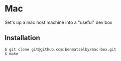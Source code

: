 # Mac

Set's up a mac host machine into a "useful" dev box

## Installation

```
$ git clone git@github.com:benmatselby/mac-box.git
$ make
```

